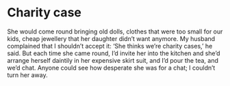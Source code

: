 Charity case
============
She would come round bringing old dolls, clothes that were too small for our kids, cheap jewellery that her daughter didn’t want anymore. My husband complained that I shouldn’t accept it: ‘She thinks we’re charity cases,’ he said. But each time she came round, I’d invite her into the kitchen and she’d arrange herself daintily in her expensive skirt suit, and I’d pour the tea, and we’d chat. Anyone could see how desperate she was for a chat; I couldn’t turn her away.